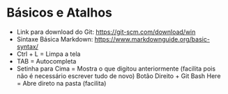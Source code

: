 # Básicos e Atalhos



- Link para download do Git: https://git-scm.com/download/win
- Sintaxe Básica Markdown: https://www.markdownguide.org/basic-syntax/
- Ctrl + L = Limpa a tela
- TAB = Autocompleta
- Setinha para Cima = Mostra o que digitou anteriormente (facilita pois não é necessário escrever tudo de novo)
  Botão Direito + Git Bash Here = Abre direto na pasta (facilita)